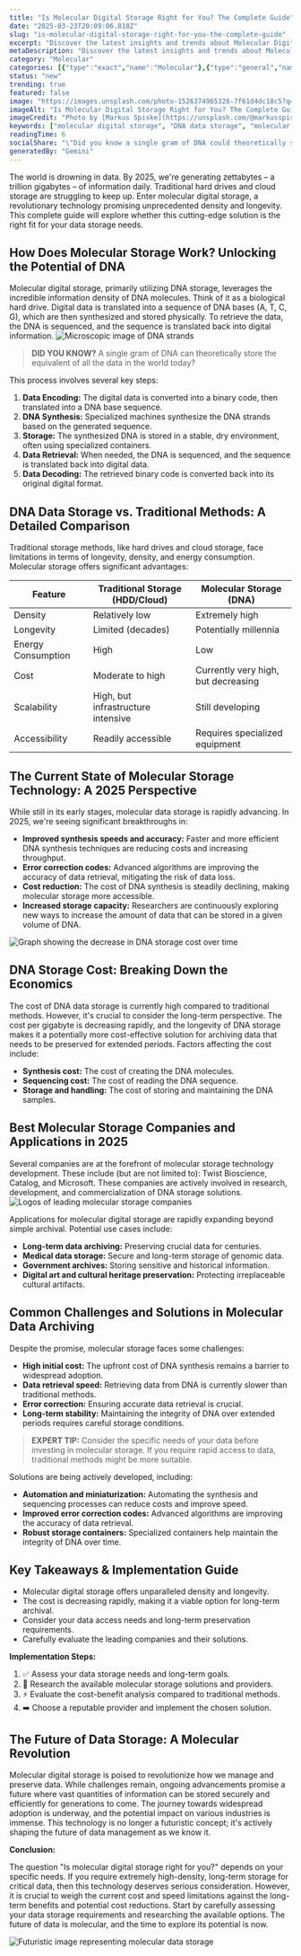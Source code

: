 ```yaml
---
title: "Is Molecular Digital Storage Right for You? The Complete Guide"
date: "2025-03-23T20:09:06.818Z"
slug: "is-molecular-digital-storage-right-for-you-the-complete-guide"
excerpt: "Discover the latest insights and trends about Molecular Digital Storage. This comprehensive guide covers everything you need to know about Molecular Digital Storage in 2025."
metaDescription: "Discover the latest insights and trends about Molecular Digital Storage. This comprehensive guide covers everything you need to know about Molecular Digita..."
category: "Molecular"
categories: [{"type":"exact","name":"Molecular"},{"type":"general","name":"Data Storage"},{"type":"medium","name":"Nanotechnology"},{"type":"specific","name":"DNA Storage"},{"type":"niche","name":"DNA Sequencing"}]
status: "new"
trending: true
featured: false
image: "https://images.unsplash.com/photo-1526374965328-7f61d4dc18c5?q=85&w=1200&fit=max&fm=webp&auto=compress"
imageAlt: "Is Molecular Digital Storage Right for You? The Complete Guide"
imageCredit: "Photo by [Markus Spiske](https://unsplash.com/@markusspiske) on Unsplash"
keywords: ["molecular digital storage", "DNA data storage", "molecular storage technology", "DNA storage cost", "synthetic DNA storage", "future of data storage", "molecular data archiving", "best molecular storage companies", "how does molecular storage work", "buy DNA data storage"]
readingTime: 6
socialShare: "\"Did you know a single gram of DNA could theoretically store all the world's data? Molecular digital storage is rewriting the rules of information preservation.\""
generatedBy: "Gemini"
---
```




The world is drowning in data.  By 2025, we're generating zettabytes – a trillion gigabytes – of information daily.  Traditional hard drives and cloud storage are struggling to keep up.  Enter molecular digital storage, a revolutionary technology promising unprecedented density and longevity.  This complete guide will explore whether this cutting-edge solution is the right fit for your data storage needs.

## How Does Molecular Storage Work?  Unlocking the Potential of DNA

Molecular digital storage, primarily utilizing DNA storage, leverages the incredible information density of DNA molecules.  Think of it as a biological hard drive.  Digital data is translated into a sequence of DNA bases (A, T, C, G), which are then synthesized and stored physically.  To retrieve the data, the DNA is sequenced, and the sequence is translated back into digital information. ![Microscopic image of DNA strands](https://images.unsplash.com/photo-1526374965328-7f61d4dc18c5?q=85&w=1200&fit=max&fm=webp&auto=compress)

> **DID YOU KNOW?** A single gram of DNA can theoretically store the equivalent of all the data in the world today?

This process involves several key steps:

1. **Data Encoding:**  The digital data is converted into a binary code, then translated into a DNA base sequence.
2. **DNA Synthesis:**  Specialized machines synthesize the DNA strands based on the generated sequence.
3. **Storage:** The synthesized DNA is stored in a stable, dry environment, often using specialized containers.
4. **Data Retrieval:** When needed, the DNA is sequenced, and the sequence is translated back into digital data.
5. **Data Decoding:** The retrieved binary code is converted back into its original digital format.

## DNA Data Storage vs. Traditional Methods: A Detailed Comparison

Traditional storage methods, like hard drives and cloud storage, face limitations in terms of longevity, density, and energy consumption.  Molecular storage offers significant advantages:

| Feature          | Traditional Storage (HDD/Cloud) | Molecular Storage (DNA) |
|-----------------|---------------------------------|--------------------------|
| Density          | Relatively low                     | Extremely high            |
| Longevity        | Limited (decades)                | Potentially millennia     |
| Energy Consumption| High                              | Low                       |
| Cost             | Moderate to high                   | Currently very high, but decreasing |
| Scalability      | High, but infrastructure intensive | Still developing          |
| Accessibility    | Readily accessible                | Requires specialized equipment |

## The Current State of Molecular Storage Technology:  A 2025 Perspective

While still in its early stages, molecular data storage is rapidly advancing.  In 2025, we're seeing significant breakthroughs in:

* **Improved synthesis speeds and accuracy:**  Faster and more efficient DNA synthesis techniques are reducing costs and increasing throughput.
* **Error correction codes:** Advanced algorithms are improving the accuracy of data retrieval, mitigating the risk of data loss.
* **Cost reduction:** The cost of DNA synthesis is steadily declining, making molecular storage more accessible.
* **Increased storage capacity:** Researchers are continuously exploring new ways to increase the amount of data that can be stored in a given volume of DNA.

![Graph showing the decrease in DNA storage cost over time](https://images.unsplash.com/photo-1512295767273-ac109ac3acfa?q=85&w=1200&fit=max&fm=webp&auto=compress)

## DNA Storage Cost:  Breaking Down the Economics

The cost of DNA data storage is currently high compared to traditional methods.  However, it's crucial to consider the long-term perspective.  The cost per gigabyte is decreasing rapidly, and the longevity of DNA storage makes it a potentially more cost-effective solution for archiving data that needs to be preserved for extended periods.  Factors affecting the cost include:

* **Synthesis cost:**  The cost of creating the DNA molecules.
* **Sequencing cost:**  The cost of reading the DNA sequence.
* **Storage and handling:** The cost of storing and maintaining the DNA samples.

## Best Molecular Storage Companies and Applications in 2025

Several companies are at the forefront of molecular storage technology development.  These include (but are not limited to):  Twist Bioscience, Catalog, and Microsoft.  These companies are actively involved in research, development, and commercialization of DNA storage solutions.  ![Logos of leading molecular storage companies](https://images.unsplash.com/photo-1483478550801-ceba5fe50e8e?q=85&w=1200&fit=max&fm=webp&auto=compress)

Applications for molecular digital storage are rapidly expanding beyond simple archival.  Potential use cases include:

* **Long-term data archiving:**  Preserving crucial data for centuries.
* **Medical data storage:**  Secure and long-term storage of genomic data.
* **Government archives:**  Storing sensitive and historical information.
* **Digital art and cultural heritage preservation:**  Protecting irreplaceable cultural artifacts.

## Common Challenges and Solutions in Molecular Data Archiving

Despite the promise, molecular storage faces some challenges:

* **High initial cost:**  The upfront cost of DNA synthesis remains a barrier to widespread adoption.
* **Data retrieval speed:**  Retrieving data from DNA is currently slower than traditional methods.
* **Error correction:**  Ensuring accurate data retrieval is crucial.
* **Long-term stability:**  Maintaining the integrity of DNA over extended periods requires careful storage conditions.

> **EXPERT TIP:**  Consider the specific needs of your data before investing in molecular storage.  If you require rapid access to data, traditional methods might be more suitable.

Solutions are being actively developed, including:

* **Automation and miniaturization:**  Automating the synthesis and sequencing processes can reduce costs and improve speed.
* **Improved error correction codes:**  Advanced algorithms are improving the accuracy of data retrieval.
* **Robust storage containers:**  Specialized containers help maintain the integrity of DNA over time.

## Key Takeaways & Implementation Guide

* Molecular digital storage offers unparalleled density and longevity.
* The cost is decreasing rapidly, making it a viable option for long-term archival.
* Consider your data access needs and long-term preservation requirements.
* Carefully evaluate the leading companies and their solutions.

**Implementation Steps:**

1. ✅ Assess your data storage needs and long-term goals.
2. 🔑 Research the available molecular storage solutions and providers.
3. ⚡ Evaluate the cost-benefit analysis compared to traditional methods.
4. ➡️ Choose a reputable provider and implement the chosen solution.

## The Future of Data Storage:  A Molecular Revolution

Molecular digital storage is poised to revolutionize how we manage and preserve data.  While challenges remain, ongoing advancements promise a future where vast quantities of information can be stored securely and efficiently for generations to come.  The journey towards widespread adoption is underway, and the potential impact on various industries is immense.  This technology is no longer a futuristic concept; it's actively shaping the future of data management as we know it.

**Conclusion:**

The question "Is molecular digital storage right for you?" depends on your specific needs.  If you require extremely high-density, long-term storage for critical data, then this technology deserves serious consideration.  However, it is crucial to weigh the current cost and speed limitations against the long-term benefits and potential cost reductions.  Start by carefully assessing your data storage requirements and researching the available options.  The future of data is molecular, and the time to explore its potential is now.

![Futuristic image representing molecular data storage](https://images.unsplash.com/photo-1454165804606-c3d57bc86b40?q=85&w=1200&fit=max&fm=webp&auto=compress)
